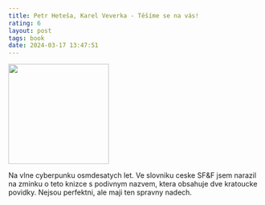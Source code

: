 ```yaml
---
title: Petr Heteša, Karel Veverka - Těšíme se na vás!
rating: 6
layout: post
tags: book
date: 2024-03-17 13:47:51
---
```

<img width="200" src="https://images-na.ssl-images-amazon.com/images/S/compressed.photo.goodreads.com/books/1260918189i/7330826.jpg" />
<p>
Na vlne cyberpunku osmdesatych let. Ve slovniku ceske SF&F jsem narazil na zminku o teto knizce s podivnym nazvem, ktera obsahuje dve kratoucke povidky. Nejsou perfektni, ale maji ten spravny nadech.
</p>
